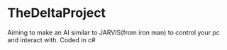 TheDeltaProject
===============

Aiming to make an AI similar to JARVIS(from iron man) to control your pc and interact with. Coded in c#
